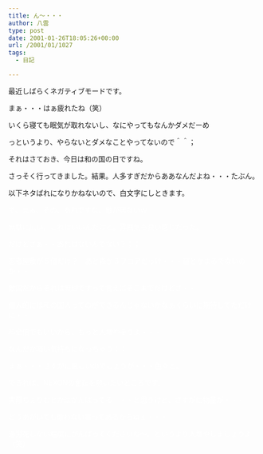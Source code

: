 ```yaml
---
title: ん～・・・
author: 八雲
type: post
date: 2001-01-26T18:05:26+00:00
url: /2001/01/1027
tags:
  - 日記

---
```

最近しばらくネガティブモードです。
  
まぁ・・・はぁ疲れたね（笑）
  
いくら寝ても眠気が取れないし、なにやってもなんかダメだーめ
  
っというより、やらないとダメなことやってないので＾＾；

それはさておき、今日は和の国の日ですね。
  
さっそく行ってきました。結果。人多すぎだからああなんだよね・・・たぶん。
  
以下ネタばれになりかねないので、白文字にしときます。

<FONT COLOR="white">
  
で、まぁ、その、あれですな、敵が居ないｗ
  
無駄に広い。これはいいんだけど。雰囲気も良い感じだった。
  
だけどさぁ・・あれはないんでない？；；
  
忍者屋敷が５個だけ？　あと森が３フロアだっけ・・・宿とかまるでないのか・・
  
敵国だからそれは無理ですって言えばそこまでだけどさ・・
  
個人的には和の国人ってのができるんじゃないかなぁくらいに期待してただけに・・
  
料金倍でもいいから、もっと人増やそうよ・・・
  
なんだか暗い気持ちになっちゃう；；
  
まぁ・・・さすがに厳しいのでしょうが・・・色々と。
  
できれば、NEXONの奮起を願いたいところです。
  
実際ちぇりむとかはがんばってる・・・と思うけど、さすがに物量が・・・
  
どうあがいても敵わない事ってあるからねぇ・・・
  
過労死しない程度にがんばってくださいね～。というより人増やしましょうよ（笑）
  
</font>
